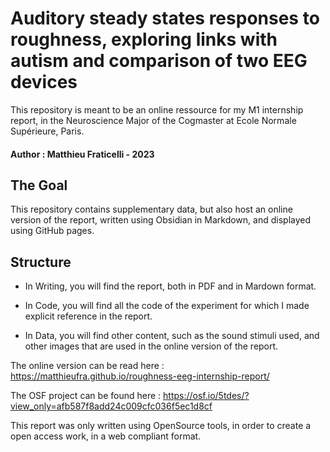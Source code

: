 # Auditory steady states responses to roughness, exploring links with autism and comparison of two EEG devices


 This repository is meant to be an online ressource for my M1 internship report, in the Neuroscience Major of the Cogmaster at Ecole Normale Supérieure, Paris.

#### Author : Matthieu Fraticelli - 2023

## The Goal 

This repository contains supplementary data, but also host an online version of the report, written using Obsidian in Markdown, and displayed using GitHub pages. 

## Structure 

- In Writing, you will find the report, both in PDF and in Mardown format. 

- In Code, you will find all the code of the experiment for which I made explicit reference in the report. 

- In Data, you will find other content, such as the sound stimuli used, and other images that are used in the online version of the report. 

The online version can be read here : 
https://matthieufra.github.io/roughness-eeg-internship-report/

The OSF project can be found here : 
https://osf.io/5tdes/?view_only=afb587f8add24c009cfc036f5ec1d8cf

This report was only written using OpenSource tools, in order to create a open access work, in a web compliant format. 

